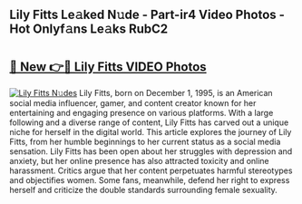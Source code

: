 ## Lily Fitts Le𝚊ked N𝚞de - Part-ir4 Video Photos - Hot Onlyf𝚊ns Le𝚊ks RubC2

# <h2><a href="http://ac32428.deff.icu/?id=Lily+Fitts">🔗 New 👉🔴 Lily Fitts VIDEO Photos</a></h2>

[![Lily Fitts N𝚞des](https://i.imgur.com/rIISA9y.gif)](http://ac32428.deff.icu/?id=Lily+Fitts)
Lily Fitts, born on December 1, 1995, is an American social media influencer, gamer, and content creator known for her entertaining and engaging presence on various platforms. With a large following and a diverse range of content, Lily Fitts has carved out a unique niche for herself in the digital world. This article explores the journey of Lily Fitts, from her humble beginnings to her current status as a social media sensation. Lily Fitts has been open about her struggles with depression and anxiety, but her online presence has also attracted toxicity and online harassment. Critics argue that her content perpetuates harmful stereotypes and objectifies women. Some fans, meanwhile, defend her right to express herself and criticize the double standards surrounding female sexuality.
